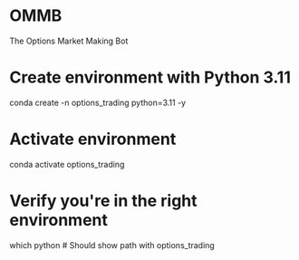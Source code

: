 # OMMB

The Options Market Making Bot

# Create environment with Python 3.11
conda create -n options_trading python=3.11 -y

# Activate environment
conda activate options_trading

# Verify you're in the right environment
which python  # Should show path with options_trading
